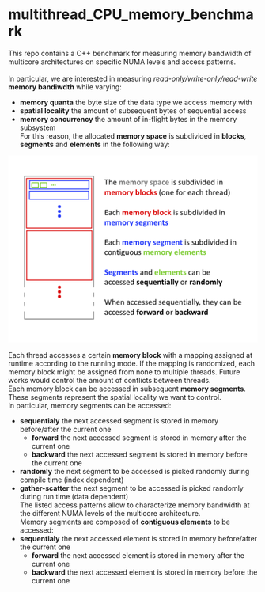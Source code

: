 # multithread_CPU_memory_benchmark

This repo contains a C++ benchmark for measuring memory bandwidth of multicore architectures on specific NUMA levels and access patterns.<br><br>
In particular, we are interested in measuring _read-only/write-only/read-write_ __memory bandiwdth__ while varying:<br>
* __memory quanta__ the byte size of the data type we access memory with
* __spatial locality__ the amount of subsequent bytes of sequential access
* __memory concurrency__ the amount of in-flight bytes in the memory subsystem<br>
For this reason, the allocated __memory space__ is subdivided in __blocks__, __segments__ and __elements__ in the following way:<br>

![alt text](https://github.com/marcosiracusa93/multithread_CPU_memory_benchmark/blob/master/CPU_benchmark_memory_layout.png)

Each thread accesses a certain __memory block__ with a mapping assigned at runtime according to the running mode. 
If the mapping is randomized, each memory block might be assigned from none to multiple threads. 
Future works would control the amount of conflicts between threads.<br>
Each memory block can be accessed in subsequent __memory segments__. 
These segments represent the spatial locality we want to control.<br>
In particular, memory segments can be accessed:
* __sequentialy__ the next accessed segment is stored in memory before/after the current one
  * __forward__ the next accessed segment is stored in memory after the current one
  * __backward__ the next accessed segment is stored in memory before the current one
* __randomly__ the next segment to be accessed is picked randomly during compile time (index dependent)
* __gather-scatter__ the next segment to be accessed is picked randomly during run time (data dependent)<br>
The listed access patterns allow to characterize memory bandwidth at the different NUMA levels of the multicore architecture.<br>
Memory segments are composed of __contiguous elements__ to be accessed:
* __sequentialy__ the next accessed element is stored in memory before/after the current one
  * __forward__ the next accessed element is stored in memory after the current one
  * __backward__ the next accessed element is stored in memory before the current one
